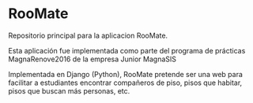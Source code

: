 # RooMate
Repositorio principal para la aplicacion RooMate.

Esta aplicación fue implementada como parte del programa de prácticas MagnaRenove2016 de la empresa Junior MagnaSIS

Implementada en Django (Python), RooMate pretende ser una web para facilitar a estudiantes encontrar compañeros de piso, pisos que habitar, pisos que buscan más personas, etc.
